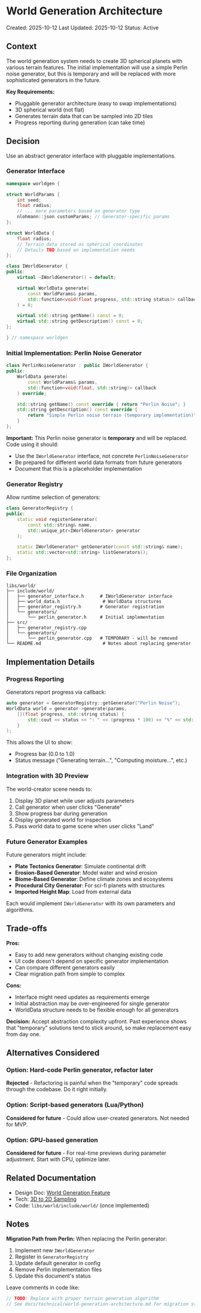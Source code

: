 # World Generation Architecture

Created: 2025-10-12
Last Updated: 2025-10-12
Status: Active

## Context

The world generation system needs to create 3D spherical planets with various terrain features. The initial implementation will use a simple Perlin noise generator, but this is temporary and will be replaced with more sophisticated generators in the future.

**Key Requirements:**
- Pluggable generator architecture (easy to swap implementations)
- 3D spherical world (not flat)
- Generates terrain data that can be sampled into 2D tiles
- Progress reporting during generation (can take time)

## Decision

Use an abstract generator interface with pluggable implementations.

### Generator Interface

```cpp
namespace worldgen {

struct WorldParams {
    int seed;
    float radius;
    // ... more parameters based on generator type
    nlohmann::json customParams; // Generator-specific params
};

struct WorldData {
    float radius;
    // Terrain data stored as spherical coordinates
    // Details TBD based on implementation needs
};

class IWorldGenerator {
public:
    virtual ~IWorldGenerator() = default;

    virtual WorldData generate(
        const WorldParams& params,
        std::function<void(float progress, std::string status)> callback
    ) = 0;

    virtual std::string getName() const = 0;
    virtual std::string getDescription() const = 0;
};

} // namespace worldgen
```

### Initial Implementation: Perlin Noise Generator

```cpp
class PerlinNoiseGenerator : public IWorldGenerator {
public:
    WorldData generate(
        const WorldParams& params,
        std::function<void(float, std::string)> callback
    ) override;

    std::string getName() const override { return "Perlin Noise"; }
    std::string getDescription() const override {
        return "Simple Perlin noise terrain (temporary implementation)";
    }
};
```

**Important:** This Perlin noise generator is **temporary** and will be replaced. Code using it should:
- Use the `IWorldGenerator` interface, not concrete `PerlinNoiseGenerator`
- Be prepared for different world data formats from future generators
- Document that this is a placeholder implementation

### Generator Registry

Allow runtime selection of generators:

```cpp
class GeneratorRegistry {
public:
    static void registerGenerator(
        const std::string& name,
        std::unique_ptr<IWorldGenerator> generator
    );

    static IWorldGenerator* getGenerator(const std::string& name);
    static std::vector<std::string> listGenerators();
};
```

### File Organization

```
libs/world/
├── include/world/
│   ├── generator_interface.h      # IWorldGenerator interface
│   ├── world_data.h                # WorldData structures
│   ├── generator_registry.h       # Generator registration
│   └── generators/
│       └── perlin_generator.h     # Initial implementation
├── src/
│   ├── generator_registry.cpp
│   └── generators/
│       └── perlin_generator.cpp   # TEMPORARY - will be removed
└── README.md                       # Notes about replacing generator
```

## Implementation Details

### Progress Reporting

Generators report progress via callback:

```cpp
auto generator = GeneratorRegistry::getGenerator("Perlin Noise");
WorldData world = generator->generate(params,
    [](float progress, std::string status) {
        std::cout << status << ": " << (progress * 100) << "%" << std::endl;
    }
);
```

This allows the UI to show:
- Progress bar (0.0 to 1.0)
- Status message ("Generating terrain...", "Computing moisture...", etc.)

### Integration with 3D Preview

The world-creator scene needs to:
1. Display 3D planet while user adjusts parameters
2. Call generator when user clicks "Generate"
3. Show progress bar during generation
4. Display generated world for inspection
5. Pass world data to game scene when user clicks "Land"

### Future Generator Examples

Future generators might include:
- **Plate Tectonics Generator**: Simulate continental drift
- **Erosion-Based Generator**: Model water and wind erosion
- **Biome-Based Generator**: Define climate zones and ecosystems
- **Procedural City Generator**: For sci-fi planets with structures
- **Imported Height Map**: Load from external data

Each would implement `IWorldGenerator` with its own parameters and algorithms.

## Trade-offs

**Pros:**
- Easy to add new generators without changing existing code
- UI code doesn't depend on specific generator implementation
- Can compare different generators easily
- Clear migration path from simple to complex

**Cons:**
- Interface might need updates as requirements emerge
- Initial abstraction may be over-engineered for single generator
- WorldData structure needs to be flexible enough for all generators

**Decision:** Accept abstraction complexity upfront. Past experience shows that "temporary" solutions tend to stick around, so make replacement easy from day one.

## Alternatives Considered

### Option: Hard-code Perlin generator, refactor later
**Rejected** - Refactoring is painful when the "temporary" code spreads through the codebase. Do it right initially.

### Option: Script-based generators (Lua/Python)
**Considered for future** - Could allow user-created generators. Not needed for MVP.

### Option: GPU-based generation
**Considered for future** - For real-time previews during parameter adjustment. Start with CPU, optimize later.

## Related Documentation

- Design Doc: [World Generation Feature](/docs/design/features/world-creation/generation.md)
- Tech: [3D to 2D Sampling](./3d-to-2d-sampling.md)
- Code: `libs/world/include/world/` (once implemented)

## Notes

**Migration Path from Perlin:**
When replacing the Perlin generator:
1. Implement new `IWorldGenerator`
2. Register in `GeneratorRegistry`
3. Update default generator in config
4. Remove Perlin implementation files
5. Update this document's status

Leave comments in code like:
```cpp
// TODO: Replace with proper terrain generation algorithm
// See docs/technical/world-generation-architecture.md for migration strategy
```
